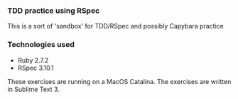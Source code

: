 ### TDD practice using RSpec

This is a sort of 'sandbox' for TDD/RSpec and possibly Capybara practice

### Technologies used

* Ruby 2.7.2
* RSpec 3.10.1

These exercises are running on a MacOS Catalina. The exercises are written in Sublime Text 3.